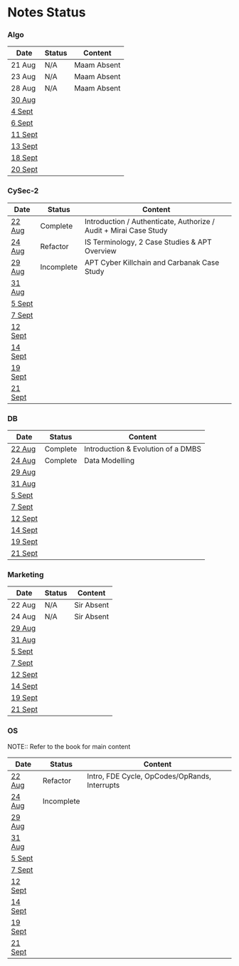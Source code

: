 # Notes Status

### Algo

| Date    | Status | Content     |
| ------- | ------ | ----------- |
| 21 Aug  | N/A    | Maam Absent |
| 23 Aug  | N/A    | Maam Absent |
| 28 Aug  | N/A    | Maam Absent |
| [30 Aug](Algo/Algo%2030%20August,%202023.md)  |        |             |
| [4 Sept](Marketing/Marketing%204%20September,%202023.md)  |        |             |
| [6 Sept](Marketing/Marketing%206%20September,%202023.md)  |        |             |
| [11 Sept](Marketing/Marketing%2011%20September,%202023.md) |        |             |
| [13 Sept](Marketing/Marketing%2013%20September,%202023.md) |        |             |
| [18 Sept](Marketing/Marketing%2018%20September,%202023.md) |        |             |
| [20 Sept](Marketing/Marketing%2020%20September,%202023.md) |        |             |

### CySec-2

| Date                                                  | Status     | Content                                                            |
| ----------------------------------------------------- | ---------- | ------------------------------------------------------------------ |
| [22 Aug](CySec-2/CySec2%2022%20August,%202023.md)     | Complete   | Introduction / Authenticate, Authorize / Audit  + Mirai Case Study |
| [24 Aug](CySec-2/CySec2%2024%20August,%202023.md)     | Refactor   | IS Terminology, 2 Case Studies & APT Overview                      |
| [29 Aug](CySec-2/CySec2%2029%20August,%202023.md)     | Incomplete | APT Cyber Killchain and Carbanak Case Study                        |
| [31 Aug](CySec-2/CySec2%2031%20August,%202023.md)     |            |                                                                    |
| [5 Sept](CySec-2/CySec2%205%20September,%202023.md)   |            |                                                                    |
| [7 Sept](CySec-2/CySec2%207%20September,%202023.md)   |            |                                                                    |
| [12 Sept](CySec-2/CySec2%2012%20September,%202023.md) |            |                                                                    |
| [14 Sept](CySec-2/CySec2%2014%20September,%202023.md) |            |                                                                    |
| [19 Sept](CySec-2/CySec2%2019%20September,%202023.md) |            |                                                                    |
| [21 Sept](CySec-2/CySec2%2021%20September,%202023.md) |            |                                                                    |

### DB

| Date                                         | Status   | Content                            |
| -------------------------------------------- | -------- | ---------------------------------- |
| [22 Aug](DB/DB%2022%20August,%202023.md)     | Complete | Introduction & Evolution of a DMBS |
| [24 Aug](DB/DB%2024%20August,%202023.md)     | Complete | Data Modelling                     |
| [29 Aug](DB/DB%2029%20August,%202023.md)     |          |                                    |
| [31 Aug](DB/DB%2031%20August,%202023.md)     |          |                                    |
| [5 Sept](DB/DB%205%20September,%202023.md)   |          |                                    |
| [7 Sept](DB/DB%207%20September,%202023.md)   |          |                                    |
| [12 Sept](DB/DB%2012%20September,%202023.md) |          |                                    |
| [14 Sept](DB/DB%2014%20September,%202023.md) |          |                                    |
| [19 Sept](DB/DB%2019%20September,%202023.md) |          |                                    |
| [21 Sept](DB/DB%2021%20September,%202023.md) |          |                                    |

### Marketing

| Date                                                       | Status | Content    |
| ---------------------------------------------------------- | ------ | ---------- |
| 22 Aug                                                     | N/A    | Sir Absent |
| 24 Aug                                                     | N/A    | Sir Absent |
| [29 Aug](Marketing/Marketing%2029%20August,%202023.md)     |        |            |
| [31 Aug](Marketing/Marketing%2031%20August,%202023.md)     |        |            |
| [5 Sept](Marketing/Marketing%205%20September,%202023.md)   |        |            |
| [7 Sept](Marketing/Marketing%207%20September,%202023.md)   |        |            |
| [12 Sept](Marketing/Marketing%2012%20September,%202023.md) |        |            |
| [14 Sept](Marketing/Marketing%2014%20September,%202023.md) |        |            |
| [19 Sept](Marketing/Marketing%2019%20September,%202023.md) |        |            |
| [21 Sept](Marketing/Marketing%2021%20September,%202023.md) |        |            |

### OS

NOTE:: Refer to the book for main content

| Date   | Status     | Content                                       |
| ------ | ---------- | --------------------------------------------- |
| [22 Aug](OS/OS%2022%20August,%202023.md) | Refactor   | Intro, FDE Cycle, OpCodes/OpRands, Interrupts |
| [24 Aug](OS/OS%2024%20August,%202023.md) | Incomplete |                                               |
| [29 Aug](OS/OS%2029%20August,%202023.md)  |            |                                                                    |
| [31 Aug](OS/OS%2031%20August,%202023.md)  |            |                                                                    |
| [5 Sept](OS/OS%205%20September,%202023.md)  |            |                                                                    |
| [7 Sept](OS/OS%207%20September,%202023.md)  |            |                                                                    |
| [12 Sept](OS/OS%2012%20September,%202023.md) |            |                                                                    |
| [14 Sept](OS/OS%2014%20September,%202023.md) |            |                                                                    |
| [19 Sept](OS/OS%2019%20September,%202023.md) |            |                                                                    |
| [21 Sept](OS/OS%2021%20September,%202023.md) |            |                                                                    |

